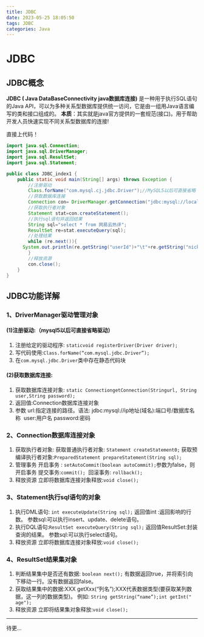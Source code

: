 ```yaml
---
title: JDBC
date: 2023-05-25 18:05:50
tags: JDBC
categories: Java
---
```


# JDBC

## JDBC概念
**JDBC ( Java DataBaseConnectivity java数据库连接)** 是一种用于执行SQL语句的Java API，可以为多种关系型数据库提供统一访问，它是由一组用Java语言编写的类和接口组成的。
**本质**：其实就是java官方提供的一套规范(接口)。用于帮助开发人员快速实现不同关系型数据库的连接!

直接上代码！
```java
import java.sql.Connection;
import java.sql.DriverManager;
import java.sql.ResultSet;
import java.sql.Statement;

public class JDBC_index1 {
    public static void main(String[] args) throws Exception {
        //注册驱动
        Class.forName("com.mysql.cj.jdbc.Driver");//MySQL5以后可直接省略
        //获取数据库连接
        Connection con= DriverManager.getConnection("jdbc:mysql://localhost:3306/cadastre","root","XXXXXX");
        //获取执行者对象
        Statement stat=con.createStatement();
        //执行sql语句并返回结果
        String sql="select * from 网易云热评";
        ResultSet re=stat.executeQuery(sql);
        //处理结果
        while (re.next()){
      System.out.println(re.getString("userId")+"\t"+re.getString("nickname")+"\t"+re.getString("content"));
        }
        //释放资源
        con.close();
    }
}
```

## JDBC功能详解
### 1、DriverManager驱动管理对象
#### (1)注册驱动:（mysql5以后可直接省略驱动）
1. 注册给定的驱动程序: `staticvoid registerDriver(Driver driver);`
2. 写代码使用:`Class.forName(“com.mysql.jdbc.Driver”);`
3. 在`com.mysql.jdbc.Driver`类中存在静态代码块
#### (2)获取数据库连接:
1. 获取数据库连接对象: `static ConnectiongetConnection(Stringurl, String user,String password);`
2. 返回值:Connection数据库连接对象
3. 参数
url:指定连接的路径。语法: jdbc:mysql://ip地址(域名):端口号/数据库名称
​ user:用户名
​ password:密码
### 2、Connection数据库连接对象
1. 获取执行者对象:
获取普通执行者对象: `Statement createStatement0;`
获取预编译执行者对象:`PreparedStatement prepareStatement(String sql);`
2. 管理事务
开启事务 : `setAutoCommit(boolean autoCommit);`参数为false，则开启事务
​ 提交事务:`commit();`
​ 回滚事务: `rollback();`
3. 释放资源
立即将数据库连接对象释放:`void close();`
### 3、Statement执行sql语句的对象
1. 执行DML语句: `int executeUpdate(String sql);`
返回值int :返回影响的行数。
参数sql:可以执行insert、update、delete语句。
2. 执行DQL语句:`ResultSet executeQuery(String sql);`
返回值ResultSet:封装查询的结果。
参数sql:可以执行select语句。
3. 释放资源
立即将数据库连接对象释放:`void close();`
### 4、ResultSet结果集对象
1. 判断结果集中是否还有数据: `boolean next();`
有数据返回true，并将索引向下移动一行。没有数据返回false。
2. 获取结果集中的数据:XXX getXxx(“列名”);XXX代表数据类型(要获取某列数据，这一列的数据类型)。
例如: `String getString(“name”);int getInt(" age");`
3. 释放资源
立即将结果集对象释放:`void close();`

---

待更...